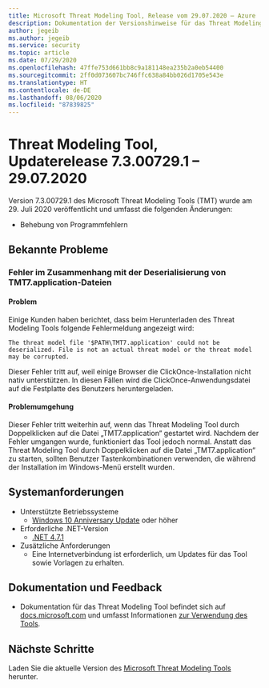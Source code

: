 ```yaml
---
title: Microsoft Threat Modeling Tool, Release vom 29.07.2020 – Azure
description: Dokumentation der Versionshinweise für das Threat Modeling Tool
author: jegeib
ms.author: jegeib
ms.service: security
ms.topic: article
ms.date: 07/29/2020
ms.openlocfilehash: 47ffe753d661bb8c9a181148ea235b2a0eb54400
ms.sourcegitcommit: 2ff0d073607bc746ffc638a84bb026d1705e543e
ms.translationtype: HT
ms.contentlocale: de-DE
ms.lasthandoff: 08/06/2020
ms.locfileid: "87839825"
---
```

# <a name="threat-modeling-tool-update-release-73007291---07292020"></a>Threat Modeling Tool, Updaterelease 7.3.00729.1 – 29.07.2020

Version 7.3.00729.1 des Microsoft Threat Modeling Tools (TMT) wurde am 29. Juli 2020 veröffentlicht und umfasst die folgenden Änderungen:

- Behebung von Programmfehlern
 
## <a name="known-issues"></a>Bekannte Probleme

### <a name="errors-related-to-tmt7application-file-deserialization"></a>Fehler im Zusammenhang mit der Deserialisierung von TMT7.application-Dateien

#### <a name="issue"></a>Problem

Einige Kunden haben berichtet, dass beim Herunterladen des Threat Modeling Tools folgende Fehlermeldung angezeigt wird:

```
The threat model file '$PATH\TMT7.application' could not be deserialized. File is not an actual threat model or the threat model may be corrupted.
```

Dieser Fehler tritt auf, weil einige Browser die ClickOnce-Installation nicht nativ unterstützen. In diesen Fällen wird die ClickOnce-Anwendungsdatei auf die Festplatte des Benutzers heruntergeladen.

#### <a name="workaround"></a>Problemumgehung

Dieser Fehler tritt weiterhin auf, wenn das Threat Modeling Tool durch Doppelklicken auf die Datei „TMT7.application“ gestartet wird. Nachdem der Fehler umgangen wurde, funktioniert das Tool jedoch normal. Anstatt das Threat Modeling Tool durch Doppelklicken auf die Datei „TMT7.application“ zu starten, sollten Benutzer Tastenkombinationen verwenden, die während der Installation im Windows-Menü erstellt wurden.

## <a name="system-requirements"></a>Systemanforderungen

- Unterstützte Betriebssysteme
  - [Windows 10 Anniversary Update](https://blogs.windows.com/windowsexperience/2016/08/02/how-to-get-the-windows-10-anniversary-update/#HTkoK5Zdv0g2F2Zq.97) oder höher
- Erforderliche .NET-Version
  - [.NET 4.7.1](https://go.microsoft.com/fwlink/?LinkId=863262)
- Zusätzliche Anforderungen
  - Eine Internetverbindung ist erforderlich, um Updates für das Tool sowie Vorlagen zu erhalten.

## <a name="documentation-and-feedback"></a>Dokumentation und Feedback

- Dokumentation für das Threat Modeling Tool befindet sich auf [docs.microsoft.com](https://docs.microsoft.com/azure/security/azure-security-threat-modeling-tool) und umfasst Informationen [zur Verwendung des Tools](https://docs.microsoft.com/azure/security/azure-security-threat-modeling-tool-getting-started).

## <a name="next-steps"></a>Nächste Schritte

Laden Sie die aktuelle Version des [Microsoft Threat Modeling Tools](https://aka.ms/threatmodelingtool) herunter.
